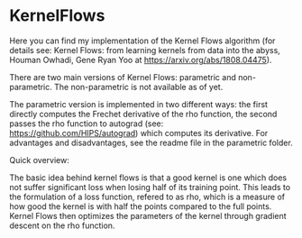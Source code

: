 # KernelFlows

Here you can find my implementation of the Kernel Flows algorithm (for details see: Kernel Flows: from learning kernels from data into the abyss, Houman Owhadi, Gene Ryan Yoo at https://arxiv.org/abs/1808.04475).

There are two main versions of Kernel Flows: parametric and non-parametric. The non-parametric is not available as of yet.

The parametric version is implemented in two different ways: the first directly computes the Frechet derivative of the rho function, the second passes the rho function to autograd (see: https://github.com/HIPS/autograd) which computes its derivative. For advantages and disadvantages, see the readme file in the parametric folder.

Quick overview:

The basic idea behind kernel flows is that a good kernel is one which does not suffer significant loss when losing half of its training point.
This leads to the formulation of a loss function, refered to as rho, which is a measure of how good the kernel is with half the points compared to the full points. 
Kernel Flows then optimizes the parameters of the kernel through gradient descent on the rho function.
